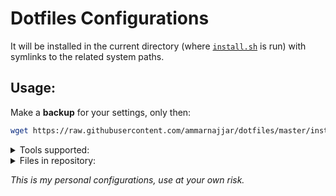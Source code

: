 # Dotfiles Configurations

It will be installed in the current directory (where [`install.sh`](install.sh) is run) with symlinks to the related system paths.

## Usage:

Make a **backup** for your settings, only then:

```bash
wget https://raw.githubusercontent.com/ammarnajjar/dotfiles/master/install.sh && $0 install.sh
```

<details><summary>Tools supported:</summary>

- [neovim](https://github.com/neovim/neovim): by default version >= 0.5.0 is supported see [`init.lua`](nvim/init.lua).

- [vim](https://github.com/vim/vim): neovim version < 0.5.0 included, one need to link them manually though see [link.sh](vim/link.sh)

- [bash](https://www.gnu.org/software/bash/)

- [zsh](https://www.zsh.org/)

- [git](https://git-scm.com/)

- [tmux](https://github.com/tmux/tmux)

- [mise](https://github.com/jdx/mise)

- OS: only tested on fedora, debian unstable, ubuntu and macos.

</details>

<details><summary>Files in repository:</summary>

```bash
.
├── LICENSE
├── README.md
├── mise
│   ├── default-cargo-crates
│   ├── default-gems
│   ├── default-node-packages
│   └── default-python-packages
├── bat
│   └── config
├── git
│   ├── config
│   └── gitmessage
├── install.sh
├── nvim
│   └── init.lua
├── shell
│   ├── bash
│   │   └── bashrc
│   ├── common.sh
│   └── zsh
│       └── zshrc
├── tmux
│   └── tmux.conf
└── vim
    ├── README.md
    ├── coc-settings.json
    ├── link.sh
    └── vimrc.vim
```
</details>

*This is my personal configurations, use at your own risk.*

